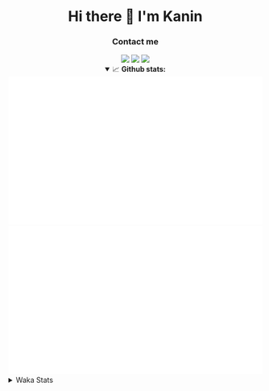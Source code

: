 <div align="center">
 <h1>Hi there 👋 I'm Kanin</h1>
 <h3>Contact me</h3>
 <a href="mailto:im@kanin.dev"><img src="https://img.shields.io/badge/gmail-%23D14836.svg?&style=for-the-badge&logo=gmail&logoColor=white"/></a>
 <a href="https://twitter.com/KaninDev"><img src="https://img.shields.io/badge/twitter-%231DA1F2.svg?&style=for-the-badge&logo=twitter&logoColor=white"/></a>
 <a href="https://www.linkedin.com/in/KaninDev"><img src="https://img.shields.io/badge/linkedin-%230077B5.svg?&style=for-the-badge&logo=linkedin&logoColor=white"/></a>
<details open>
  <summary>📈 <b>Github stats:</b></summary>
  <img src="https://github.com/Kanin/Kanin/blob/master/scripts/GitHubStats/generated/overview.svg"/>
  <img src="https://github.com/Kanin/Kanin/blob/master/scripts/GitHubStats/generated/languages.svg"/>
</details>
</div>

<details>
 <summary>Waka Stats</summary>

<!--START_SECTION:waka-->
![Code Time](http://img.shields.io/badge/Code%20Time-1%2C860%20hrs%2043%20mins-blue)

![Profile Views](http://img.shields.io/badge/Profile%20Views-9-blue)

![Lines of code](https://img.shields.io/badge/From%20Hello%20World%20I%27ve%20Written-20%20Thousand%20lines%20of%20code-blue)

**🐱 My GitHub Data** 

> 🏆 243 Contributions in the Year 2022
 > 
> 📦 86.7 kB Used in GitHub's Storage 
 > 
> 🚫 Not Opted to Hire
 > 
> 📜 14 Public Repositories 
 > 
> 🔑 9 Private Repositories  
 > 
**I'm a Night 🦉** 

```text
🌞 Morning    95 commits     ████░░░░░░░░░░░░░░░░░░░░░   16.18% 
🌆 Daytime    160 commits    ██████░░░░░░░░░░░░░░░░░░░   27.26% 
🌃 Evening    203 commits    ████████░░░░░░░░░░░░░░░░░   34.58% 
🌙 Night      129 commits    █████░░░░░░░░░░░░░░░░░░░░   21.98%

```
📅 **I'm Most Productive on Sunday** 

```text
Monday       89 commits     ███░░░░░░░░░░░░░░░░░░░░░░   15.16% 
Tuesday      61 commits     ██░░░░░░░░░░░░░░░░░░░░░░░   10.39% 
Wednesday    84 commits     ███░░░░░░░░░░░░░░░░░░░░░░   14.31% 
Thursday     92 commits     ████░░░░░░░░░░░░░░░░░░░░░   15.67% 
Friday       62 commits     ██░░░░░░░░░░░░░░░░░░░░░░░   10.56% 
Saturday     95 commits     ████░░░░░░░░░░░░░░░░░░░░░   16.18% 
Sunday       104 commits    ████░░░░░░░░░░░░░░░░░░░░░   17.72%

```


📊 **This Week I Spent My Time On** 

```text
⌚︎ Time Zone: America/New_York

💬 Programming Languages: 
No Activity Tracked This Week

🔥 Editors: 
No Activity Tracked This Week

🐱‍💻 Projects: 
No Activity Tracked This Week

💻 Operating System: 
No Activity Tracked This Week

```

**I Mostly Code in Python** 

```text
Python                   23 repos            ███████████████████░░░░░░   76.67% 
JavaScript               3 repos             ██░░░░░░░░░░░░░░░░░░░░░░░   10.0% 
Java                     2 repos             █░░░░░░░░░░░░░░░░░░░░░░░░   6.67% 
Kotlin                   1 repo              ░░░░░░░░░░░░░░░░░░░░░░░░░   3.33% 
HTML                     1 repo              ░░░░░░░░░░░░░░░░░░░░░░░░░   3.33%

```


**Timeline**

![Chart not found](https://raw.githubusercontent.com/Kanin/Kanin/master/charts/bar_graph.png) 


 Last Updated on 18/04/2022 06:07:27 UTC
<!--END_SECTION:waka-->
</details>
